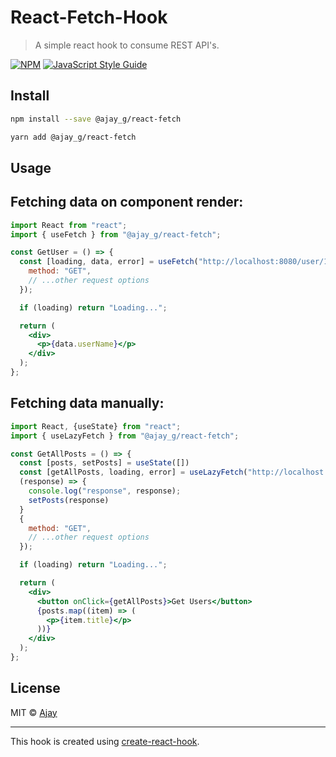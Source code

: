 # React-Fetch-Hook

> A simple react hook to consume REST API's.

[![NPM](https://img.shields.io/npm/v/@ajay_g/react-fetch.svg)](https://www.npmjs.com/package/@ajay_g/react-fetch) [![JavaScript Style Guide](https://img.shields.io/badge/code_style-standard-brightgreen.svg)](https://standardjs.com)

## Install

```bash
npm install --save @ajay_g/react-fetch
```

```bash
yarn add @ajay_g/react-fetch
```

## Usage

## Fetching data on component render:

```jsx
import React from "react";
import { useFetch } from "@ajay_g/react-fetch";

const GetUser = () => {
  const [loading, data, error] = useFetch("http://localhost:8080/user/1", {
    method: "GET",
    // ...other request options
  });

  if (loading) return "Loading...";

  return (
    <div>
      <p>{data.userName}</p>
    </div>
  );
};
```

## Fetching data manually:

```jsx
import React, {useState} from "react";
import { useLazyFetch } from "@ajay_g/react-fetch";

const GetAllPosts = () => {
  const [posts, setPosts] = useState([])
  const [getAllPosts, loading, error] = useLazyFetch("http://localhost:8080/posts",
  (response) => {
    console.log("response", response);
    setPosts(response)
  }
  {
    method: "GET",
    // ...other request options
  });

  if (loading) return "Loading...";

  return (
    <div>
      <button onClick={getAllPosts}>Get Users</button>
      {posts.map((item) => (
        <p>{item.title}</p>
      ))}
    </div>
  );
};
```

## License

MIT © [Ajay](LICENSE)

---

This hook is created using [create-react-hook](https://github.com/hermanya/create-react-hook).
